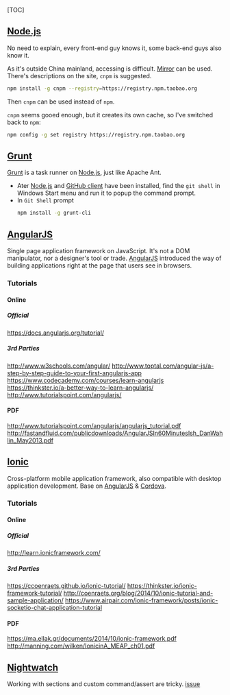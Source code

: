 [TOC]


[GitHub]: http://github.com/ (GitHub Official Site)
[nodejs]: http://nodejs.org/ (nodejs Official Site)
[grunt]: http://gruntjs.com/ (Grunt Official Site)
[angular]: https://angularjs.org/ (AngularJS Official Site)
[ionic]: http://ionicframework.com/ (Ionic Official Site)
[cordova]: https://cordova.apache.org/ (Apache Cordova Official Site)


## [Node.js][nodejs]

No need to explain, every front-end guy knows it, some back-end guys also know it.

As it's outside China mainland, accessing is difficult. [Mirror](http://npm.taobao.org/) can be used. There's descriptions on the site, `cnpm` is suggested.

```bash
npm install -g cnpm --registry=https://registry.npm.taobao.org
```

Then `cnpm` can be used instead of `npm`.

`cnpm` seems gooed enough, but it creates its own cache, so I've switched back to `npm`:

```bash
npm config -g set registry https://registry.npm.taobao.org
```


## [Grunt][grunt]

[Grunt][grunt] is a task runner on [Node.js][nodejs], just like Apache Ant.

- Ater [Node.js][nodejs] and [GitHub client][github] have been installed, find the `git shell` in Windows Start menu and run it to popup the command prompt.
- In `Git Shell` prompt
  ```bash
  npm install -g grunt-cli
  ```


## [AngularJS][angular]

Single page application framework on JavaScript. It's not a DOM manipulator, nor a designer's tool or trade. [AngularJS][angular] introduced the way of building applications right at the page that users see in browsers.


### Tutorials

#### Online

##### Official

https://docs.angularjs.org/tutorial/

##### 3rd Parties
http://www.w3schools.com/angular/
http://www.toptal.com/angular-js/a-step-by-step-guide-to-your-first-angularjs-app
https://www.codecademy.com/courses/learn-angularjs
https://thinkster.io/a-better-way-to-learn-angularjs/
http://www.tutorialspoint.com/angularjs/


#### PDF

http://www.tutorialspoint.com/angularjs/angularjs_tutorial.pdf
http://fastandfluid.com/publicdownloads/AngularJSIn60MinutesIsh_DanWahlin_May2013.pdf


## [Ionic][ionic]

Cross-platform mobile application framework, also compatible with desktop application development. Base on [AngularJS][angular] & [Cordova][cordova].


### Tutorials

#### Online

##### Official

http://learn.ionicframework.com/

##### 3rd Parties

https://ccoenraets.github.io/ionic-tutorial/
https://thinkster.io/ionic-framework-tutorial/
http://coenraets.org/blog/2014/10/ionic-tutorial-and-sample-application/
https://www.airpair.com/ionic-framework/posts/ionic-socketio-chat-application-tutorial


#### PDF

https://ma.ellak.gr/documents/2014/10/ionic-framework.pdf
http://manning.com/wilken/IonicinA_MEAP_ch01.pdf


## [Nightwatch](https://nightwatchjs.org/)

Working with sections and custom command/assert are tricky. [issue](https://github.com/nightwatchjs/nightwatch/issues/1969)

